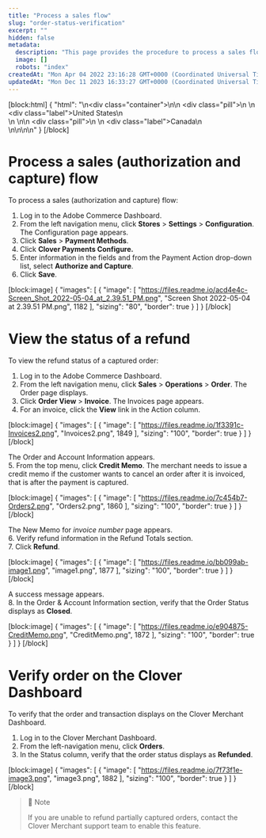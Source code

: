 ```yaml
---
title: "Process a sales flow"
slug: "order-status-verification"
excerpt: ""
hidden: false
metadata: 
  description: "This page provides the procedure to process a sales flow for Adobe Commerce."
  image: []
  robots: "index"
createdAt: "Mon Apr 04 2022 23:16:28 GMT+0000 (Coordinated Universal Time)"
updatedAt: "Mon Dec 11 2023 16:33:27 GMT+0000 (Coordinated Universal Time)"
---
```

[block:html]
{
  "html": "<!--JIRA DS-3008; Region pill icon added to topic on 2.27.2023-->\n<div class=\"container\">\n<!--US-->\n  <div class=\"pill\">\n    \n    <div class=\"label\">United States</div>\n    <br>\n  </div>\n<!--Canada-->\n  <div class=\"pill\">\n    \n    <div class=\"label\">Canada</div>\n      <br>\n</div>\n\n</div>\n<style>\nbody {\n  font-family: \"Segoe UI\", \"Roboto\",\n    \"Segoe UI Symbol\";\n}\n.container {\n  align-items: center;\n  min-width: 10%;\n  text-align: left;\n}\n/*Pill format*/\n.pill {\n  background: #44BB44;\n  border: .5px solid #44BB44;\n  margin-left: 5px;\n\n}\n/*Text positioning inside the pill*/\n.pill,\n.pill__addon {\n  display: inline-block;\n  box-sizing: border-box;\n  padding: 0px 10px;\n  border-radius: 10px;\n  position: relative;\n  box-sizing: border-box;\n  height: 1.5rem;\n}\n/*Text format inside the pill*/\n.pill .label,\n.pill__addon .label {\n  font-style: normal;\n  font-weight: normal;\n  font-size: 0.70rem;\n  color: #fff;\n  display: inline-block;\n  vertical-align: middle;\n \n}\n</style>"
}
[/block]


# Process a sales (authorization and capture) flow

To process a sales (authorization and capture) flow: 

1. Log in to the Adobe Commerce Dashboard.
2. From the left navigation menu, click **Stores** > **Settings** > **Configuration**. The Configuration page appears.
3. Click **Sales** > **Payment Methods**.
4. Click **Clover Payments Configure.**
5. Enter information in the fields and from the Payment Action drop-down list, select **Authorize and Capture**.
6. Click **Save**.

[block:image]
{
  "images": [
    {
      "image": [
        "https://files.readme.io/acd4e4c-Screen_Shot_2022-05-04_at_2.39.51_PM.png",
        "Screen Shot 2022-05-04 at 2.39.51 PM.png",
        1182
      ],
      "sizing": "80",
      "border": true
    }
  ]
}
[/block]


# View the status of a refund

To view the refund status of a captured order:

1. Log in to the Adobe Commerce Dashboard.
2. From the left navigation menu, click **Sales** > **Operations** > **Order**. The Order page displays.
3. Click **Order View** > **Invoice**. The Invoices page appears.
4. For an invoice, click the **View** link in the Action column.

[block:image]
{
  "images": [
    {
      "image": [
        "https://files.readme.io/1f3391c-Invoices2.png",
        "Invoices2.png",
        1849
      ],
      "sizing": "100",
      "border": true
    }
  ]
}
[/block]


The Order and Account Information appears.  
5. From the top menu, click **Credit Memo**. The merchant needs to issue a credit memo if the customer wants to cancel an order after it is invoiced, that is after the payment is captured.

[block:image]
{
  "images": [
    {
      "image": [
        "https://files.readme.io/7c454b7-Orders2.png",
        "Orders2.png",
        1860
      ],
      "sizing": "100",
      "border": true
    }
  ]
}
[/block]


The New Memo for _invoice number_ page appears.  
6. Verify refund information in the Refund Totals section.  
7. Click **Refund**.

[block:image]
{
  "images": [
    {
      "image": [
        "https://files.readme.io/bb099ab-image1.png",
        "image1.png",
        1877
      ],
      "sizing": "100",
      "border": true
    }
  ]
}
[/block]


A success message appears.  
8. In the Order & Account Information section, verify that the Order Status displays as **Closed**.

[block:image]
{
  "images": [
    {
      "image": [
        "https://files.readme.io/e904875-CreditMemo.png",
        "CreditMemo.png",
        1872
      ],
      "sizing": "100",
      "border": true
    }
  ]
}
[/block]


# Verify order on the Clover Dashboard

To verify that the order and transaction displays on the Clover Merchant Dashboard.

1. Log in to the Clover Merchant Dashboard.
2. From the left-navigation menu, click **Orders**.
3. In the Status column, verify that the order status displays as **Refunded**.

[block:image]
{
  "images": [
    {
      "image": [
        "https://files.readme.io/7f73f1e-image3.png",
        "image3.png",
        1882
      ],
      "sizing": "100",
      "border": true
    }
  ]
}
[/block]


> 📘 Note
> 
> If you are unable to refund partially captured orders, contact the Clover Merchant support team to enable this feature.
